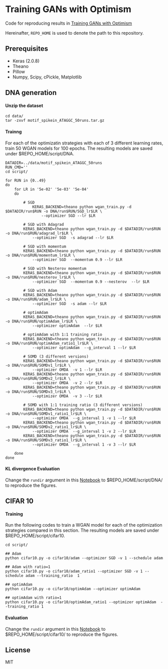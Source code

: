 # Training GANs with Optimism
Code for reproducing results in [Training GANs with Optimism](https://arxiv.org/abs/1711.00141)

Hereinafter,  `REPO_HOME` is used to denote the path to this repository.

## Prerequisites
- Keras (2.0.8)
- Theano
- Pillow
- Numpy, Scipy, cPickle, Matplotlib

## DNA generation

#### Unzip the dataset 

```
cd data/
tar -zxvf motif_spikein_ATAGGC_50runs.tar.gz
```

#### Trainng
For each of the optimizatin strategies with each of 3 different learning rates, train 50 WGAN models for 100 epochs. The resulting models are saved under $REPO_HOME/script/DNA.

```
DATADIR=../data/motif_spikein_ATAGGC_50runs
RUN_CMD=''
cd script/

for RUN in {0..49}
do
	for LR in '5e-02' '5e-03' '5e-04'
	do
		
		# SGD
        	KERAS_BACKEND=theano python wgan_train.py -d $DATADIR/run$RUN -o DNA/run$RUN/SGD_lr$LR \
        		--optimizer SGD --lr $LR
        
		# SGD with Adagrad
		KERAS_BACKEND=theano python wgan_train.py -d $DATADIR/run$RUN -o DNA/run$RUN/adagrad_lr$LR \
			--optimizer SGD  -s adagrad --lr $LR

		# SGD with momentum
		KERAS_BACKEND=theano python wgan_train.py -d $DATADIR/run$RUN -o DNA/run$RUN/momentum_lr$LR \
			--optimizer SGD  --momentum 0.9 --lr $LR

		# SGD with Nesterov momentum
		KERAS_BACKEND=theano python wgan_train.py -d $DATADIR/run$RUN -o DNA/run$RUN/nesterov_lr$LR \
			--optimizer SGD  --momentum 0.9 --nesterov  --lr $LR

		# SGD with Adam
		KERAS_BACKEND=theano python wgan_train.py -d $DATADIR/run$RUN -o DNA/run$RUN/adam_lr$LR \
		    --optimizer SGD  -s adam --lr $LR

		# optimAdam
		KERAS_BACKEND=theano python wgan_train.py -d $DATADIR/run$RUN -o DNA/run$RUN/optimAdam_lr$LR \
		    --optimizer optimAdam  --lr $LR

		# optimAdam with 1:1 training ratio
		KERAS_BACKEND=theano python wgan_train.py -d $DATADIR/run$RUN -o DNA/run$RUN/optimAdam_ratio1_lr$LR \
		    --optimizer optimAdam  --g_interval 1 --lr $LR
		
		# SOMD (3 different versions)
		KERAS_BACKEND=theano python wgan_train.py -d $DATADIR/run$RUN -o DNA/run$RUN/SOMDv1_lr$LR \
			--optimizer OMDA  -v 1 --lr $LR
		KERAS_BACKEND=theano python wgan_train.py -d $DATADIR/run$RUN -o DNA/run$RUN/SOMDv2_lr$LR \
			--optimizer OMDA  -v 2 --lr $LR
		KERAS_BACKEND=theano python wgan_train.py -d $DATADIR/run$RUN -o DNA/run$RUN/SOMDv3_lr$LR \
			--optimizer OMDA  -v 3 --lr $LR

		# SOMD with 1:1 training ratio (3 different versions)
		KERAS_BACKEND=theano python wgan_train.py -d $DATADIR/run$RUN -o DNA/run$RUN/SOMDv1_ratio1_lr$LR \
			--optimizer OMDA  --g_interval 1 -v 1 --lr $LR
		KERAS_BACKEND=theano python wgan_train.py -d $DATADIR/run$RUN -o DNA/run$RUN/SOMDv2_ratio1_lr$LR \
			--optimizer OMDA  --g_interval 1 -v 2 --lr $LR
		KERAS_BACKEND=theano python wgan_train.py -d $DATADIR/run$RUN -o DNA/run$RUN/SOMDv3_ratio1_lr$LR \
			--optimizer OMDA  --g_interval 1 -v 3 --lr $LR

	done
done
```

#### KL divergence Evaluation
Change the `rundir` argument in this [Notebook](https://github.com/vsyrgkanis/GAN_training/blob/master/notebooks/DNA-eval.ipynb) to $REPO_HOME/script/DNA/ to reproduce the figures.

## CIFAR 10

#### Training

Run the following codes to train a WGAN model for each of the optimization strategies compared in this section. The resulting models are saved under $REPO_HOME/script/cifar10.

```
cd script/

## Adam
python cifar10.py -o cifar10/adam --optimizer SGD -v 1 --schedule adam

## Adam with ratio=1
python cifar10.py -o cifar10/adam_ratio1 --optimizer SGD -v 1 --schedule adam --training_ratio  1

## optimAdam
python cifar10.py -o cifar10/optimAdam --optimizer optimAdam

## optimAdam with ratio=1
python cifar10.py -o cifar10/optimAdam_ratio1 --optimizer optimAdam  --training_ratio 1
```

#### Evaluation
Change the `rundir` argument in this [Notebook](https://github.com/vsyrgkanis/GAN_training/blob/master/notebooks/CIFAR10-eval.ipynb) to $REPO_HOME/script/cifar10/ to reproduce the figures.

## License
MIT
